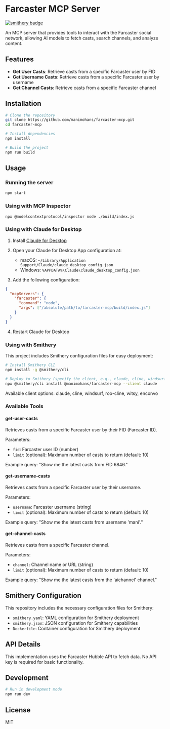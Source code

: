 # Farcaster MCP Server

[![smithery badge](https://smithery.ai/badge/@manimohans/farcaster-mcp)](https://smithery.ai/server/@manimohans/farcaster-mcp)

An MCP server that provides tools to interact with the Farcaster social network, allowing AI models to fetch casts, search channels, and analyze content.

## Features

- **Get User Casts**: Retrieve casts from a specific Farcaster user by FID
- **Get Username Casts**: Retrieve casts from a specific Farcaster user by username
- **Get Channel Casts**: Retrieve casts from a specific Farcaster channel

## Installation

```bash
# Clone the repository
git clone https://github.com/manimohans/farcaster-mcp.git
cd farcaster-mcp

# Install dependencies
npm install

# Build the project
npm run build
```

## Usage

### Running the server

```bash
npm start
```

### Using with MCP Inspector

```bash
npx @modelcontextprotocol/inspector node ./build/index.js
```

### Using with Claude for Desktop

1. Install [Claude for Desktop](https://claude.ai/download)
2. Open your Claude for Desktop App configuration at:
   - macOS: `~/Library/Application Support/Claude/claude_desktop_config.json`
   - Windows: `%APPDATA%\Claude\claude_desktop_config.json`

3. Add the following configuration:

```json
{
  "mcpServers": {
    "farcaster": {
      "command": "node",
      "args": ["/absolute/path/to/farcaster-mcp/build/index.js"]
    }
  }
}
```

4. Restart Claude for Desktop

### Using with Smithery

This project includes Smithery configuration files for easy deployment:

```bash
# Install Smithery CLI
npm install -g @smithery/cli

# Deploy to Smithery (specify the client, e.g., claude, cline, windsurf, etc.)
npx @smithery/cli install @manimohans/farcaster-mcp --client claude
```

Available client options: claude, cline, windsurf, roo-cline, witsy, enconvo

### Available Tools

#### get-user-casts

Retrieves casts from a specific Farcaster user by their FID (Farcaster ID).

Parameters:
- `fid`: Farcaster user ID (number)
- `limit` (optional): Maximum number of casts to return (default: 10)

Example query: "Show me the latest casts from FID 6846."

#### get-username-casts

Retrieves casts from a specific Farcaster user by their username.

Parameters:
- `username`: Farcaster username (string)
- `limit` (optional): Maximum number of casts to return (default: 10)

Example query: "Show me the latest casts from username 'mani'."

#### get-channel-casts

Retrieves casts from a specific Farcaster channel.

Parameters:
- `channel`: Channel name or URL (string)
- `limit` (optional): Maximum number of casts to return (default: 10)

Example query: "Show me the latest casts from the 'aichannel' channel."

## Smithery Configuration

This repository includes the necessary configuration files for Smithery:

- `smithery.yaml`: YAML configuration for Smithery deployment
- `smithery.json`: JSON configuration for Smithery capabilities
- `Dockerfile`: Container configuration for Smithery deployment

## API Details

This implementation uses the Farcaster Hubble API to fetch data. No API key is required for basic functionality.

## Development

```bash
# Run in development mode
npm run dev
```

## License

MIT 